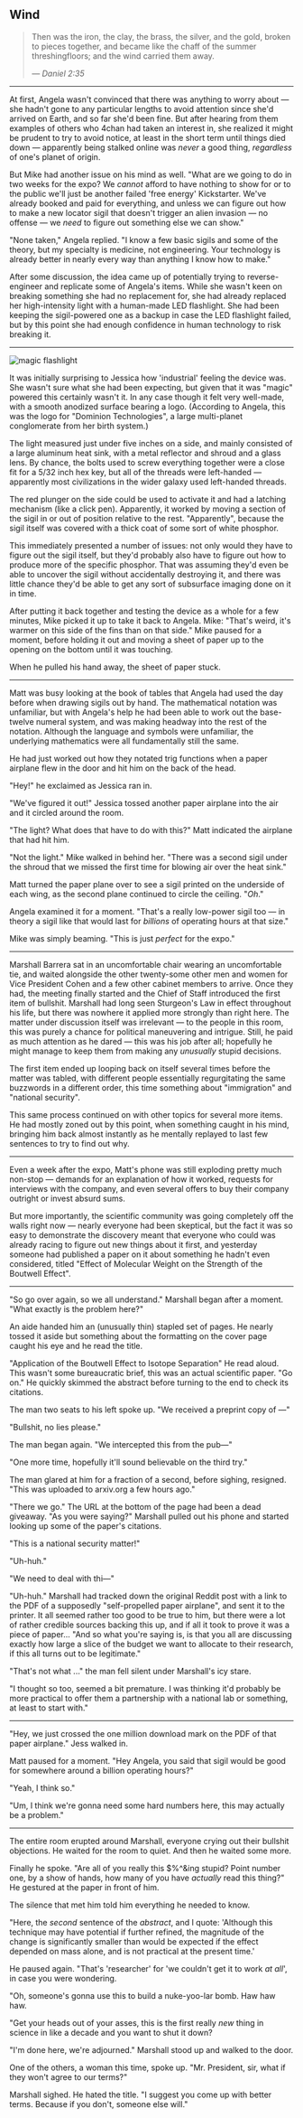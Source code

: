 Wind
----

> Then was the iron, the clay, the brass, the silver, and the gold, broken to pieces together, and became like the chaff of the summer threshingfloors; and the wind carried them away.
> 
> _&mdash; Daniel 2:35_

--------

At first, Angela wasn't convinced that there was anything to worry about &mdash; she hadn't gone to any particular lengths to avoid attention since she'd arrived on Earth, and so far she'd been fine.
But after hearing from them examples of others who 4chan had taken an interest in, she realized it might be prudent to try to avoid notice, at least in the short term until things died down &mdash; apparently being stalked online was _never_ a good thing, _regardless_ of one's planet of origin.

But Mike had another issue on his mind as well.
"What are we going to do in two weeks for the expo?
We _cannot_ afford to have nothing to show for or to the public we'll just be another failed 'free energy' Kickstarter.
We've already booked and paid for everything, and unless we can figure out how to make a new locator sigil that doesn't trigger an alien invasion &mdash; no offense &mdash; we _need_ to figure out something else we can show."

"None taken," Angela replied.
"I know a few basic sigils and some of the theory, but my specialty is medicine, not engineering.
Your technology is already better in nearly every way than anything I know how to make."

After some discussion, the idea came up of potentially trying to reverse-engineer and replicate some of Angela's items.
While she wasn't keen on breaking something she had no replacement for, she had already replaced her high-intensity light with a human-made LED flashlight.
She had been keeping the sigil-powered one as a backup in case the LED flashlight failed, but by this point she had enough confidence in human technology to risk breaking it.


--------

![magic flashlight](https://i.imgur.com/Vw0RKkc.png)
<!-- Credit to CTMGame for designing the logo on the side -->

It was initially surprising to Jessica how 'industrial' feeling the device was.
She wasn't sure what she had been expecting, but given that it was "magic" powered this certainly wasn't it.
In any case though it felt very well-made, with a smooth anodized surface bearing a logo.
(According to Angela, this was the logo for "Dominion Technologies", a large multi-planet conglomerate from her birth system.)

The light measured just under five inches on a side, and mainly consisted of a large aluminum heat sink, with a metal reflector and shroud and a glass lens.
By chance, the bolts used to screw everything together were a close fit for a 5/32 inch hex key, but all of the threads were left-handed &mdash; apparently most civilizations in the wider galaxy used left-handed threads.

The red plunger on the side could be used to activate it and had a latching mechanism (like a click pen).
Apparently, it worked by moving a section of the sigil in or out of position relative to the rest.
"Apparently", because the sigil itself was covered with a thick coat of some sort of white phosphor.

This immediately presented a number of issues: not only would they have to figure out the sigil itself, but they'd probably also have to figure out how to produce more of the specific phosphor.
That was assuming they'd even be able to uncover the sigil without accidentally destroying it, and there was little chance they'd be able to get any sort of subsurface imaging done on it in time.

After putting it back together and testing the device as a whole for a few minutes, Mike picked it up to take it back to Angela.
Mike: "That's weird, it's warmer on this side of the fins than on that side."
Mike paused for a moment, before holding it out and moving a sheet of paper up to the opening on the bottom until it was touching.

When he pulled his hand away, the sheet of paper stuck.

--------

Matt was busy looking at the book of tables that Angela had used the day before when drawing sigils out by hand.
The mathematical notation was unfamiliar, but with Angela's help he had been able to work out the base-twelve numeral system, and was making headway into the rest of the notation.
Although the language and symbols were unfamiliar, the underlying mathematics were all fundamentally still the same.

He had just worked out how they notated trig functions when a paper airplane flew in the door and hit him on the back of the head.

"Hey!" he exclaimed as Jessica ran in.

"We've figured it out!"
Jessica tossed another paper airplane into the air and it circled around the room.

"The light?
What does that have to do with this?"
Matt indicated the airplane that had hit him.

"Not the light." 
Mike walked in behind her.
"There was a second sigil under the shroud that we missed the first time for blowing air over the heat sink."

Matt turned the paper plane over to see a sigil printed on the underside of each wing, as the second plane continued to circle the ceiling.
"_Oh_."

Angela examined it for a moment.
"That's a really low-power sigil too &mdash; in theory a sigil like that would last for _billions_ of operating hours at that size."

Mike was simply beaming. "This is just _perfect_ for the expo."

--------

Marshall Barrera sat in an uncomfortable chair wearing an uncomfortable tie, and waited alongside the other twenty-some other men and women for Vice President Cohen and a few other cabinet members to arrive.
Once they had, the meeting finally started and the Chief of Staff introduced the first item of bullshit.
Marshall had long seen Sturgeon's Law in effect throughout his life, but there was nowhere it applied more strongly than right here.
The matter under discussion itself was irrelevant &mdash; to the people in this room, this was purely a chance for political maneuvering and intrigue.
Still, he paid as much attention as he dared &mdash; this was his job after all; hopefully he might manage to keep them from making any _unusually_ stupid decisions.

The first item ended up looping back on itself several times before the matter was tabled, with different people essentially regurgitating the same buzzwords in a different order, this time something about "immigration" and "national security".

This same process continued on with other topics for several more items.
He had mostly zoned out by this point, when something caught in his mind, bringing him back almost instantly as he mentally replayed to last few sentences to try to find out why.

--------

Even a week after the expo, Matt's phone was still exploding pretty much non-stop &mdash; demands for an explanation of how it worked, requests for interviews with the company, and even several offers to buy their company outright or invest absurd sums.

But more importantly, the scientific community was going completely off the walls right now &mdash; nearly everyone had been skeptical, but the fact it was so easy to demonstrate the discovery meant that everyone who could was already racing to figure out new things about it first, and yesterday someone had published a paper on it about something he hadn't even considered, titled "Effect of Molecular Weight on the Strength of the Boutwell Effect".

--------

"So go over again, so we all understand."
Marshall began after a moment.
"What exactly is the problem here?"

An aide handed him an (unusually thin) stapled set of pages.
He nearly tossed it aside but something about the formatting on the cover page caught his eye and he read the title.

"Application of the Boutwell Effect to Isotope Separation" He read aloud.
This wasn't some bureaucratic brief, this was an actual scientific paper.
"Go on." He quickly skimmed the abstract before turning to the end to check its citations.

The man two seats to his left spoke up.
"We received a preprint copy of &mdash;"

"Bullshit, no lies please."

The man began again.
"We intercepted this from the pub&mdash;"

"One more time, hopefully it'll sound believable on the third try."

The man glared at him for a fraction of a second, before sighing, resigned.
"This was uploaded to arxiv.org a few hours ago."

"There we go."
The URL at the bottom of the page had been a dead giveaway.
"As you were saying?"
Marshall pulled out his phone and started looking up some of the paper's citations.

"This is a national security matter!"

"Uh-huh."

"We need to deal with thi&mdash;"

"Uh-huh."
Marshall had tracked down the original Reddit post with a link to the PDF of a supposedly "self-propelled paper airplane", and sent it to the printer.
It all seemed rather too good to be true to him, but there were a lot of rather credible sources backing this up, and if all it took to prove it was a piece of paper...
"And so what you're saying is, is that you all are discussing exactly how large a slice of the budget we want to allocate to their research, if this all turns out to be legitimate."

"That's not what ..." the man fell silent under Marshall's icy stare.

"I thought so too, seemed a bit premature.
I was thinking it'd probably be more practical to offer them a partnership with a national lab or something, at least to start with."

--------

"Hey, we just crossed the one million download mark on the PDF of that paper airplane." Jess walked in.

Matt paused for a moment.
"Hey Angela, you said that sigil would be good for somewhere around a billion operating hours?"

"Yeah, I think so."

"Um, I think we're gonna need some hard numbers here, this may actually be a problem."

--------

The entire room erupted around Marshall, everyone crying out their bullshit objections.
He waited for the room to quiet.
And then he waited some more.

Finally he spoke.
"Are all of you really this $%^&ing stupid?
Point number one, by a show of hands, how many of you have _actually_ read this thing?"
He gestured at the paper in front of him.

The silence that met him told him everything he needed to know.

"Here, the _second_ sentence of the _abstract_, and I quote: 
'Although this technique may have potential if further refined, the magnitude of the change is significantly smaller than would be expected if the effect depended on mass alone, and is not practical at the present time.'

He paused again. 
"That's 'researcher' for 'we couldn't get it to work _at all_', in case you were wondering.

"Oh, someone's gonna use this to build a nuke-yoo-lar bomb. Haw haw haw.

"Get your heads out of your asses, this is the first really _new_ thing in science in like a decade and you want to shut it down?

"I'm done here, we're adjourned." Marshall stood up and walked to the door.

One of the others, a woman this time, spoke up.
"Mr. President, sir, what if they won't agree to our terms?"

Marshall sighed. He hated the title.
"I suggest you come up with better terms.
Because if you don't, someone else will."
